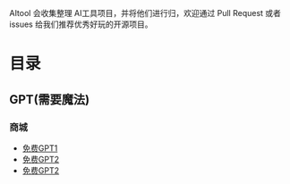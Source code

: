 AItool 会收集整理 AI工具项目，并将他们进行归，欢迎通过 Pull Request 或者 issues 给我们推荐优秀好玩的开源项目。
# 目录
## GPT(需要魔法)
### 商城
- [免费GPT1](https://www.weijiwangluo.com/talk)
- [免费GPT2](https://gpt.botchat.one/#/chat)
- [免费GPT2](https://chat.extkj.cn/)
